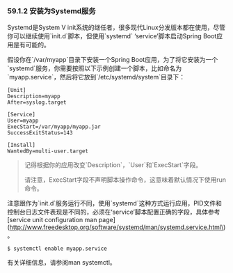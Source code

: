 ### 59.1.2 安装为Systemd服务

Systemd是System V init系统的继任者，很多现代Linux分发版本都在使用，尽管你可以继续使用\`init.d\`脚本，但使用\`systemd\` ‘service’脚本启动Spring Boot应用是有可能的。

假设你在\`/var/myapp\`目录下安装一个Spring Boot应用，为了将它安装为一个\`systemd\`服务，你需要按照以下示例创建一个脚本，比如命名为\`myapp.service\`，然后将它放到\`/etc/systemd/system\`目录下：

```
[Unit]
Description=myapp
After=syslog.target

[Service]
User=myapp
ExecStart=/var/myapp/myapp.jar
SuccessExitStatus=143

[Install]
WantedBy=multi-user.target
```

> 记得根据你的应用改变\`Description\`，\`User\`和\`ExecStart\`字段。
>
> 请注意，ExecStart字段不声明脚本操作命令，这意味着默认情况下使用run命令。

注意跟作为\`init.d\`服务运行不同，使用\`systemd\`这种方式运行应用，PID文件和控制台日志文件表现是不同的，必须在‘service’脚本配置正确的字段，具体参考\[service unit configuration man page\]\(http://www.freedesktop.org/software/systemd/man/systemd.service.html\)。

```
$ systemctl enable myapp.service
```

有关详细信息，请参阅man systemctl。

